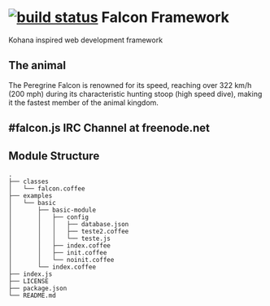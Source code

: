 [![build status](https://secure.travis-ci.org/sadjow/falcon.png)](http://travis-ci.org/sadjow/falcon)
Falcon Framework
======
Kohana inspired web development framework

## The animal
The Peregrine Falcon is renowned for its speed, reaching over 322 km/h (200 mph) during its characteristic hunting stoop (high speed dive), making it the fastest member of the animal kingdom.

## #falcon.js IRC Channel at freenode.net


## Module Structure
    
    .
    ├── classes
    │   └── falcon.coffee
    ├── examples
    │   └── basic
    │       ├── basic-module
    │       │   ├── config
    │       │   │   ├── database.json
    │       │   │   ├── teste2.coffee
    │       │   │   └── teste.js
    │       │   ├── index.coffee
    │       │   ├── init.coffee
    │       │   └── noinit.coffee
    │       └── index.coffee
    ├── index.js
    ├── LICENSE
    ├── package.json
    └── README.md